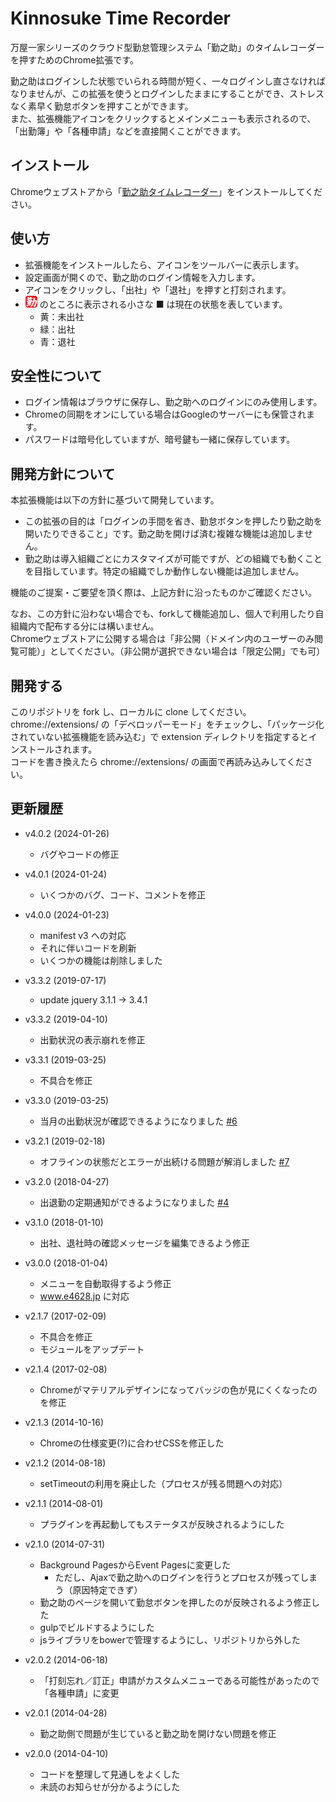 # Kinnosuke Time Recorder
万屋一家シリーズのクラウド型勤怠管理システム「勤之助」のタイムレコーダーを押すためのChrome拡張です。<br/>

勤之助はログインした状態でいられる時間が短く、一々ログインし直さなければなりませんが、この拡張を使うとログインしたままにすることができ、ストレスなく素早く勤怠ボタンを押すことができます。<br/>
また、拡張機能アイコンをクリックするとメインメニューも表示されるので、「出勤簿」や「各種申請」などを直接開くことができます。<br/>

## インストール
Chromeウェブストアから「[勤之助タイムレコーダー](https://chromewebstore.google.com/detail/%E5%8B%A4%E4%B9%8B%E5%8A%A9%E3%82%BF%E3%82%A4%E3%83%A0%E3%83%AC%E3%82%B3%E3%83%BC%E3%83%80%E3%83%BC/ffnkngcgjibanokeippfaljfabaenfnn?hl=ja)」をインストールしてください。<br/>

## 使い方
- 拡張機能をインストールしたら、アイコンをツールバーに表示します。
- 設定画面が開くので、勤之助のログイン情報を入力します。
- アイコンをクリックし、「出社」や「退社」を押すと打刻されます。
- ![勤之助](https://github.com/irok/kinnosuke-time-recorder/raw/master/extension/images/icon19.png) のところに表示される小さな ■ は現在の状態を表しています。
    - 黄：未出社
    - 緑：出社
    - 青：退社

## 安全性について
- ログイン情報はブラウザに保存し、勤之助へのログインにのみ使用します。
- Chromeの同期をオンにしている場合はGoogleのサーバーにも保管されます。
- パスワードは暗号化していますが、暗号鍵も一緒に保存しています。

## 開発方針について
本拡張機能は以下の方針に基づいて開発しています。<br/>

- この拡張の目的は「ログインの手間を省き、勤怠ボタンを押したり勤之助を開いたりできること」です。勤之助を開けば済む複雑な機能は追加しません。
- 勤之助は導入組織ごとにカスタマイズが可能ですが、どの組織でも動くことを目指しています。特定の組織でしか動作しない機能は追加しません。

機能のご提案・ご要望を頂く際は、上記方針に沿ったものかご確認ください。<br/>

なお、この方針に沿わない場合でも、forkして機能追加し、個人で利用したり自組織内で配布する分には構いません。<br/>
Chromeウェブストアに公開する場合は「非公開（ドメイン内のユーザーのみ閲覧可能）」としてください。（非公開が選択できない場合は「限定公開」でも可）<br/>

## 開発する
このリポジトリを fork し、ローカルに clone してください。<br/>
chrome://extensions/ の「デベロッパーモード」をチェックし、「パッケージ化されていない拡張機能を読み込む」で extension ディレクトリを指定するとインストールされます。<br/>
コードを書き換えたら chrome://extensions/ の画面で再読み込みしてください。<br/>

## 更新履歴
- v4.0.2 (2024-01-26)
    - バグやコードの修正
- v4.0.1 (2024-01-24)
    - いくつかのバグ、コード、コメントを修正
- v4.0.0 (2024-01-23)
    - manifest v3 への対応
    - それに伴いコードを刷新
    - いくつかの機能は削除しました
- v3.3.2 (2019-07-17)
    - update jquery 3.1.1 -> 3.4.1

- v3.3.2 (2019-04-10)
    - 出勤状況の表示崩れを修正

- v3.3.1 (2019-03-25)
    - 不具合を修正

- v3.3.0 (2019-03-25)
    - 当月の出勤状況が確認できるようになりました [#6](https://github.com/irok/kinnosuke-time-recorder/pull/6)

- v3.2.1 (2019-02-18)
    - オフラインの状態だとエラーが出続ける問題が解消しました [#7](https://github.com/irok/kinnosuke-time-recorder/pull/7)

- v3.2.0 (2018-04-27)
    - 出退勤の定期通知ができるようになりました [#4](https://github.com/irok/kinnosuke-time-recorder/pull/4)

- v3.1.0 (2018-01-10)
    - 出社、退社時の確認メッセージを編集できるよう修正

- v3.0.0 (2018-01-04)
    - メニューを自動取得するよう修正
    - www.e4628.jp に対応

- v2.1.7 (2017-02-09)
    - 不具合を修正
    - モジュールをアップデート

- v2.1.4 (2017-02-08)
    - Chromeがマテリアルデザインになってバッジの色が見にくくなったのを修正

- v2.1.3 (2014-10-16)
    - Chromeの仕様変更(?)に合わせCSSを修正した

- v2.1.2 (2014-08-18)
    - setTimeoutの利用を廃止した（プロセスが残る問題への対応）

- v2.1.1 (2014-08-01)
    - プラグインを再起動してもステータスが反映されるようにした

- v2.1.0 (2014-07-31)
    - Background PagesからEvent Pagesに変更した
        - ただし、Ajaxで勤之助へのログインを行うとプロセスが残ってしまう（原因特定できず）
    - 勤之助のページを開いて勤怠ボタンを押したのが反映されるよう修正した
    - gulpでビルドするようにした
    - jsライブラリをbowerで管理するようにし、リポジトリから外した

- v2.0.2 (2014-06-18)
    - 「打刻忘れ／訂正」申請がカスタムメニューである可能性があったので「各種申請」に変更

- v2.0.1 (2014-04-28)
    - 勤之助側で問題が生じていると勤之助を開けない問題を修正

- v2.0.0 (2014-04-10)
    - コードを整理して見通しをよくした
    - 未読のお知らせが分かるようにした

